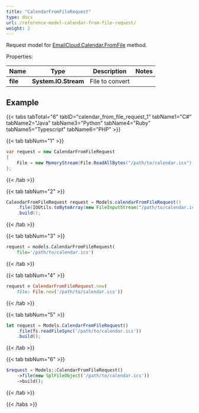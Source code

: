 ```yaml
---
title: "CalendarFromFileRequest"
type: docs
url: /reference-model-calendar-from-file-request/
weight: 2
---
```


Request model for [EmailCloud.Calendar.FromFile](/email/reference-calendar-api/#fromfile) method.

Properties:

Name | Type | Description | Notes
---- | ---- | ----------- | -----
**file** |**System.IO.Stream**|File to convert |

## Example

{{< tabs tabTotal="6" tabID="calendar_from_file_request_1" tabName1="C#" tabName2="Java" tabName3="Python" tabName4="Ruby" tabName5="Typescript" tabName6="PHP" >}}

{{< tab tabNum="1" >}}

```csharp
var request = new CalendarFromFileRequest
{ 
    File = new MemoryStream(File.ReadAllBytes("/path/to/calendar.ics"))
};
```

{{< /tab >}}

{{< tab tabNum="2" >}}

```java
CalendarFromFileRequest request = Models.calendarFromFileRequest()
    .file(IOUtils.toByteArray(new FileInputStream("/path/to/calendar.ics")))
    .build();
```

{{< /tab >}}

{{< tab tabNum="3" >}}

```python
request = models.CalendarFromFileRequest(
    file='/path/to/calendar.ics')
```

{{< /tab >}}

{{< tab tabNum="4" >}}

```ruby
request = CalendarFromFileRequest.new(
    file: File.new('/path/to/calendar.ics'))
```

{{< /tab >}}

{{< tab tabNum="5" >}}

```typescript
let request = Models.CalendarFromFileRequest()
    .file(fs.readFileSync('/path/to/calendar.ics'))
    .build();
```

{{< /tab >}}

{{< tab tabNum="6" >}}

```php
$request = Models::CalendarFromFileRequest()
    ->file(new SplFileObject('/path/to/calendar.ics'))
    ->build();
```

{{< /tab >}}

{{< /tabs >}}

